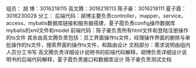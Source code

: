 组员：
胡  博：3016218115
高文腾：3016218113
陈子豪：3016218111
夏子霞：3016230028
分工：
后端代码：胡博主要负责controller，mapper，service，access、mybatis数据库链接和服务器搭建，夏子霞负责config操作数据库mybatis的xml文件和model
前端代码：陈子豪负责所有html文件和登陆注册操作的ts文件
         其余由高文腾负责包括：员工界面操作ts文件，经理操作界面的删除与审批操作的ts文件，搜索界面的操作ts文件，和路由设计
文档部分：需求说明由组内人员分工书写
         高文腾负责详细设计说明书的前端代码解释，胡博负责详细设计说明书的后端代码解释，夏子霞负责接口和数据库设计
         陈子豪负责测试文档
